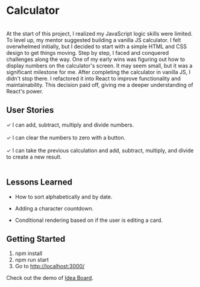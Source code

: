 # Calculator  
<br>
At the start of this project, I realized my JavaScript logic skills were limited. To level up, my mentor suggested building a vanilla JS calculator. I felt overwhelmed initially, but I decided to start with a simple HTML and CSS design to get things moving.
Step by step, I faced and conquered challenges along the way. One of my early wins was figuring out how to display numbers on the calculator's screen. It may seem small, but it was a significant milestone for me.
After completing the calculator in vanilla JS, I didn't stop there. I refactored it into React to improve functionality and maintainability. This decision paid off, giving me a deeper understanding of React's power.


## User Stories
&check;  I can add, subtract, multiply and divide numbers.
</br>
</br>
&check;  I can clear the numbers to zero with a button.
</br>
</br>
&check;  I can take the previous calculation and add, subtract, multiply, and divide to create a new result.
</br>
</br>



## Lessons Learned
- How to sort alphabetically and by date.

- Adding a character countdown.

- Conditional rendering based on if the user is editing a card.

## Getting Started

1.  npm install
2.  npm run start
3.  Go to [http://localhost:3000/
](http://localhost:3000/)

Check out the demo of [Idea Board](https://idea-board-2-0.vercel.app/).
